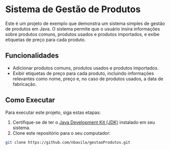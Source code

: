 # Sistema de Gestão de Produtos

Este é um projeto de exemplo que demonstra um sistema simples de gestão de produtos em Java. O sistema permite que o usuário insira informações sobre produtos comuns, produtos usados e produtos importados, e exibe etiquetas de preço para cada produto.

## Funcionalidades

- Adicionar produtos comuns, produtos usados e produtos importados.
- Exibir etiquetas de preço para cada produto, incluindo informações relevantes como nome, preço e, no caso de produtos usados, a data de fabricação.

## Como Executar

Para executar este projeto, siga estas etapas:

1. Certifique-se de ter o [Java Development Kit (JDK)](https://www.oracle.com/java/technologies/javase-downloads.html) instalado em seu sistema.
2. Clone este repositório para o seu computador:

```bash
git clone https://github.com/nbavila/gestaoProdutos.git
